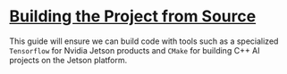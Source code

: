 # [Building the Project from Source](https://github.com/dusty-nv/jetson-inference/blob/master/docs/building-repo-2.md)

This guide will ensure we can build code with tools such as a specialized `Tensorflow` for Nvidia Jetson products and `CMake` for building C++ AI projects on the Jetson platform.
